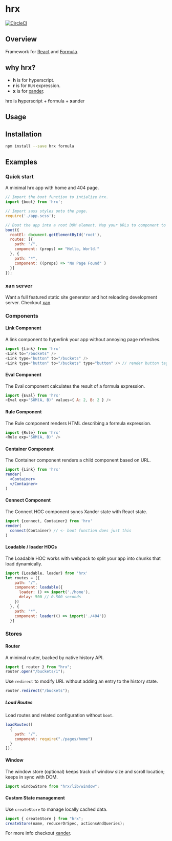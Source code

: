 # hrx

[![CircleCI](https://circleci.com/gh/FormBucket/hrx.svg?style=svg)](https://circleci.com/gh/FormBucket/hrx)

## Overview

Framework for [React](https://github.com/facebook/react) and [Formula](https://github.com/FormBucket/formula).

## why hrx?

* **h** is for hyperscript.
* **r** is for `RUN` expression.
* **x** is for [xander](https://github.com/FormBucket/xander).

hrx is **h**yperscript + **f**ormula + **x**ander

## Usage

## Installation

```sh
npm install --save hrx formula
```

## Examples

### Quick start

A minimal hrx app with home and 404 page.

```js
// Import the boot function to intialize hrx.
import {boot} from 'hrx';

// Import sass styles onto the page.
require('./app.scss');

// Boot the app into a root DOM element. Map your URLs to component to render.
boot({
  rootEl: document.getElementById('root'),
  routes: [{
    path: "/",
    component: (props) => "Hello, World."
  }, {
    path: "*",
    component: ((props) => "No Page Found" )
  }]
});
```

### xan server

Want a full featured static site generator and hot reloading development server. Checkout [xan](https://github.com/FormBucket/xan)

### Components

#### Link Component

A link component to hyperlink your app without annoying page refreshes.

```js
import {Link} from 'hrx'
<Link to="/buckets" />
<Link type="button" to="/buckets" />
<Link type="button" to="/buckets" type="button" /> // render button tag instead of a
```

#### Eval Component

The Eval component calculates the result of a formula expression.

```js
import {Eval} from 'hrx'
<Eval exp="SUM(A, B)" values={ A: 2, B: 2 } />
```

#### Rule Component

The Rule component renders HTML describing a formula expression.

```js
import {Rule} from 'hrx'
<Rule exp="SUM(A, B)" />
```

#### Container Component

The Container component renders a child component based on URL.

```jsx
import {Link} from 'hrx'
render(
  <Container>
  </Container>
)
```
#### Connect Component

The Connect HOC component syncs Xander state with React state.

```jsx
import {connect, Container} from 'hrx'
render(
  connect(Container) // <- boot function does just this
)
```

#### Loadable / loader HOCs

The Loadable HOC works with webpack to split your app into chunks that load dynamically.

```jsx
import {Loadable, loader} from 'hrx'
let routes = [{
    path: "/",
    component: loadable({
      loader: () => import('./home'),
      delay: 500 // 0.500 seconds
    })
  }, {
    path: "*",
    component: loader(() => import('./404'))
  }]
```

### Stores

#### Router

A minimal router, backed by native history API.

```js
import { router } from "hrx";
router.open("/buckets/1");
```

Use `redirect` to modify URL without adding an entry to the history state.

```js
router.redirect("/buckets");
```

##### Load Routes

Load routes and related configuration without `boot`.

```js
loadRoutes([
  {
    path: "/",
    component: require("./pages/home")
  }
]);
```

#### Window

The window store (optional) keeps track of window size and scroll location; keeps in sync with DOM.

```js
import windowStore from "hrx/lib/window";
```

#### Custom State management

Use `createStore` to manage locally cached data.

```js
import { createStore } from "hrx";
createStore(name, reducerOrSpec, actionsAndQueries);
```

For more info checkout [xander](https://github.com/FormBucket/xander).
